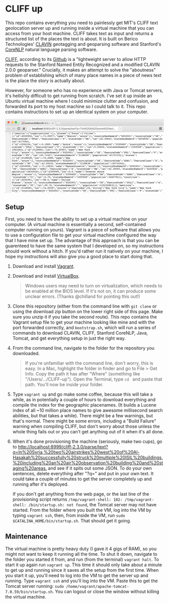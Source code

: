 CLIFF up
=========

This repo contains everything you need to painlessly get MIT's CLIFF
text geolocation server up and running inside a virtual machine that you can access
from your host machine. CLIFF takes text as input and returns a structured list
of the places the text is about. It is built on Berico Technologies'
[CLAVIN](https://github.com/Berico-Technologies/CLAVIN) geotagging and
geoparsing software and Stanford's
[CoreNLP](http://nlp.stanford.edu/software/corenlp.shtml) natural language
parsing software.

[CLIFF](http://cliff.mediameter.org/), according to its
[Github](https://github.com/c4fcm/CLIFF) is a "lightweight server to allow HTTP
requests to the Stanford Named Entity Recognized and a modified CLAVIN 2.0.0
geoparser." Crucially, it makes an attempt to solve the "aboutness" problem
of establishing which of many place names in a piece of news text is the place
the story is actually about.

However, for someone who has no experience with Java or Tomcat servers, it's
hellishly difficult to get running from scratch. I've set it up inside an
Ubuntu virtual machine where I could minimize clutter and confusion, and
forwarded its port to my host machine so I could talk to it. This repo contains
instructions to set up an identical system on your computer.

![Screenshot of CLIFF on a localhost](Motivational_screenshot.png)

Setup
--------

First, you need to have the ability to set up a virtual machine on your
computer. (A virtual machine is essentially a second, self-contained computer
running on yours). Vagrant is a piece of software that allows you to use a
configuration file to get your virtual machine configured the way that I have
mine set up. The advantage of this approach is that you can be guarenteed to
have the same system that I developed on, so my instructions should work
without a hitch. If you'd rather run it natively on your machine, I hope my
instructions will also give you a good place to start doing that.

1. Download and install [Vagrant](https://docs.vagrantup.com/v2/installation/).

2. Download and install [VirtualBox](https://www.virtualbox.org/wiki/Downloads).

   > Windows users may need to turn on virtualization, which needs to be
   > enabled at the BIOS level. If it's not on, it can produce some unclear
   > errors. (Thanks @chilland for pointing this out!)

3. Clone this repository (either from the command line with `git clone` or
   using the download zip button on the lower right side of this page. Make
   sure you unzip it if you take the second route). This repo contains the
   Vagrant setup file to get your machine looking like mine and with the port
   forwarded correctly, and `bootstrap.sh`, which will run a series of commands
   to download CLAVIN, CLIFF, Stanford CoreNLP, Java, Tomcat, and get
   everything setup in just the right way.

4. From the command line, navigate to the folder for the repository you
   downloaded. 
   
   > If you're unfamiliar with the command line, don't worry, this
   > is easy. In a Mac, highlight the folder in finder and go to File > Get Info.
   > Copy the path it has after "Where" (something like "/Users/.../CLIFF-up").
   > Open the Terminal, type `cd ` and paste that path. You'll now be inside your
   > folder.

5.  Type `vagrant up` and go make some coffee, because this will take a while,
     as in potentially a couple of hours to download everything and compile the
     index for the geographic placenames. (It builds a Lucene index of all ~10
     million place names to give awesome millisecond search abilities, but that
     takes a while). There might be a few warnings, but that's normal. There
     might be some errors, including a "Build Failure" warning when compiling
     CLIFF, but don't worry about those unless the whole thing fails out or you
     can't get anything out of it when it's all done.

6. When it's done provisioning the machine (seriously, make two cups), go to
   <http://localhost:8999/cliff-2.3.0/parse/text?q=In%20Syria,%20two%20airstrikes%20west%20of%20Al-Hasakah%20successfully%20struck%20multiple%20ISIL%20buildings,%20including%20an%20air%20observation%20building%20and%20staging%20areas.>
   and see if it spits out some JSON.  To do your own sentences, delete
   everything after "?q=" and put in your own text. It could take a couple of
   minutes to get the server completely up and running after it's deployed.

   If you don't get anything from the web page, or the last line of the
   provisioning script returns `/tmp/vagrant-shell: 102: /tmp/vagrant-shell:
   /bin/startup.sh: not found`, the Tomcat server may not have started. From
   the folder where you built the VM, log into the VM by typing `vagrant ssh`,
   then, from inside the VM, run `sudo $CATALINA_HOME/bin/startup.sh`. That
   should get it going.

Maintenance 
-------- 

The virtual machine is pretty heavy duty (I gave it 4 gigs
of RAM), so you might not want to keep it running all the time. To shut it
down, navigate to the folder you started it from, and run (from the terminal)
`vagrant halt`. To start it up again run `vagrant up`. This time it should only
take about a minute to get up and running since it saves all the setup from the
first time. When you start it up, you'll need to log into the VM to get the
server up and running. Type `vagrant ssh` and you'll log into the VM. Paste
this to get the Tomcat server running: `sudo
/home/vagrant/apache-tomcat-7.0.59/bin/startup.sh`. You can logout or close the
window without killing the virtual machine.





